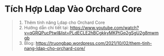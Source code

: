 # Tích Hợp Ldap Vào Orchard Core
>1. Thêm tính năng Ldap cho Orchard Core
>3. Hướng dẫn chi tiết tại: https://www.youtube.com/watch?v=qGRQPucPtwI&list=PLdECLE2hBCgkkyMKPtGq2gSgU2g8mwmgb
>4. Blog: https://truongbap.wordpress.com/2021/10/02/them-tinh-nang-ldap-cho-orchard-core/

